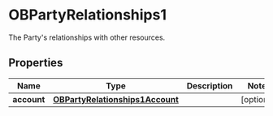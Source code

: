 

# OBPartyRelationships1

The Party's relationships with other resources.
## Properties

Name | Type | Description | Notes
------------ | ------------- | ------------- | -------------
**account** | [**OBPartyRelationships1Account**](OBPartyRelationships1Account.md) |  |  [optional]



